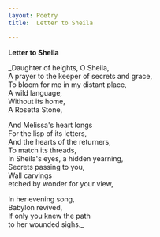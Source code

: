```yaml
---
layout: Poetry
title:  Letter to Sheila

---
```

**Letter to Sheila**

_Daughter of heights, O Sheila,  
A prayer to the keeper of secrets and grace,  
To bloom for me in my distant place,  
A wild language,  
Without its home,  
A Rosetta Stone,  

And Melissa's heart longs  
For the lisp of its letters,  
And the hearts of the returners,  
To match its threads,  
In Sheila's eyes, a hidden yearning,  
Secrets passing to you,  
Wall carvings  
etched by wonder for your view,  

In her evening song,  
Babylon revived,  
If only you knew the path  
to her wounded sighs._
